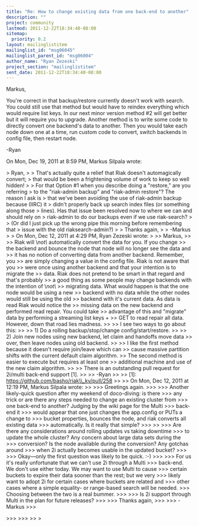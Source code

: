 ```yaml
---
title: "Re: How to change existing data from one back-end to another"
description: ""
project: community
lastmod: 2011-12-22T18:34:40-08:00
sitemap:
  priority: 0.2
layout: mailinglistitem
mailinglist_id: "msg06045"
mailinglist_parent_id: "msg06004"
author_name: "Ryan Zezeski"
project_section: "mailinglistitem"
sent_date: 2011-12-22T18:34:40-08:00
---
```



Markus,

You're correct in that backup/restore currently doesn't work with search.
 You could still use that method but would have to reindex everything which
would require list keys. In our next minor version method #2 will get
better but it will require you to upgrade. Another method is to write some
code to directly convert one backend's data to another. Then you would
take each node down one at a time, run custom code to convert, switch
backends in config file, then restart node.

-Ryan

On Mon, Dec 19, 2011 at 8:59 PM, Markus Silpala  wrote:

&gt; Ryan,
&gt;
&gt; That's actually quite a relief that Riak doesn't automagically convert;
&gt; that would be been a frightening volume of work to keep so well hidden!
&gt;
&gt; For that Option #1 when you describe doing a "restore," are you referring
&gt; to the "riak-admin backup" and "riak-admin restore"? The reason I ask is
&gt; that we've been avoiding the use of riak-admin backup because (IIRC) it
&gt; didn't properly back up search index files (or something along those
&gt; lines). Has that issue been resolved now to where we can and should rely on
&gt; riak-admin to do our backups even if we use riak-search?
&gt;
&gt; (Or did I just pick up the wrong pipe this morning before remembering that
&gt; issue with the old riaksearch-admin?)
&gt;
&gt; Thanks again,
&gt;
&gt; -Markus
&gt;
&gt; On Mon, Dec 12, 2011 at 4:29 PM, Ryan Zezeski  wrote:
&gt;
&gt;&gt; Markus,
&gt;&gt;
&gt;&gt; Riak will \\_not\\_ automatically convert the data for you. If you change
&gt;&gt; the backend and bounce the node that node will no longer see the data and
&gt;&gt; it has no notion of converting data from another backend. Remember, you
&gt;&gt; are simply changing a value in the config file. Riak is not aware that you
&gt;&gt; were once using another backend and that your intention is to migrate the
&gt;&gt; data. Riak does not pretend to be smart in that regard and that's probably
&gt;&gt; a good thing as some people may change backends with the intention of \\_not\\_
&gt;&gt; migrating data. What would happen is that the one node would be using a new
&gt;&gt; backend with no data while the other nodes would still be using the old
&gt;&gt; backend with it's current data. As data is read Riak would notice the
&gt;&gt; missing data on the new backend and performed read repair. You could take
&gt;&gt; advantage of this and "migrate" data by performing a streaming list keys +
&gt;&gt; GET to read repair all data. However, down that road lies madness.
&gt;&gt;
&gt;&gt; I see two ways to go about this:
&gt;&gt;
&gt;&gt; 1) Do a rolling backup/stop/change config/start/restore.
&gt;&gt;
&gt;&gt; 2) Join new nodes using new backend, let claim and handoffs move data
&gt;&gt; over, then leave nodes using old backend.
&gt;&gt;
&gt;&gt; I like the first method because it doesn't require join/leave which can
&gt;&gt; cause massive partition shifts with the current default claim algorithm.
&gt;&gt; The second method is easier to execute but requires at least one
&gt;&gt; additional machine and use of the new claim algorithm.
&gt;&gt;
&gt;&gt; There is an outstanding pull request for 2i/multi back-end support [1].
&gt;&gt;
&gt;&gt; -Ryan
&gt;&gt;
&gt;&gt; [1]: https://github.com/basho/riak\\_kv/pull/258
&gt;&gt;
&gt;&gt; On Mon, Dec 12, 2011 at 12:19 PM, Markus Silpala wrote:
&gt;&gt;
&gt;&gt;&gt; Greetings again.
&gt;&gt;&gt;
&gt;&gt;&gt; Another likely-quick question after my weekend of doco-diving: is there
&gt;&gt;&gt; any trick or are there any steps needed to change an existing cluster from
&gt;&gt;&gt; one back-end to another? Judging by the wiki page for the Multi 
&gt;&gt;&gt; back-end it
&gt;&gt;&gt; would appear that one just changes the app.config or PUTs a change to
&gt;&gt;&gt; bucket properties, bounces the node, and riak converts all existing data
&gt;&gt;&gt; automatically. Is it really that simple?
&gt;&gt;&gt;
&gt;&gt;
&gt;&gt;&gt; Are there any considerations around rolling updates vs taking downtime
&gt;&gt;&gt; to update the whole cluster? Any concern about large data sets during the
&gt;&gt;&gt; conversion? Is the node available during the conversion? Any gotchas around
&gt;&gt;&gt; when 2i actually becomes usable in the updated bucket?
&gt;&gt;&gt;
&gt;&gt;&gt; Okay—only the first question was likely to be quick. :-)
&gt;&gt;&gt;
&gt;&gt;&gt; For us it's really unfortunate that we can't use 2i through a Multi
&gt;&gt;&gt; back-end. We don't use either today. We may want to use Multi to cause
&gt;&gt;&gt; certain buckets to expire their data sooner than the rest; but we very
&gt;&gt;&gt; likely want to adopt 2i for certain cases where buckets are related and
&gt;&gt;&gt; other cases where a simple equality- or range-based search will be needed.
&gt;&gt;&gt; Choosing between the two is a real bummer.
&gt;&gt;&gt;
&gt;&gt;&gt; Is 2i support through Multi in the plan for future releases?
&gt;&gt;&gt;
&gt;&gt;&gt; Thanks again,
&gt;&gt;&gt;
&gt;&gt;&gt; -Markus
&gt;&gt;&gt;

&gt;&gt;&gt;
&gt;&gt;&gt;
&gt;&gt;
&gt;
